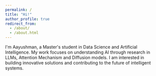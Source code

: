 ```yaml
---
permalink: /
title: "Hi!"
author_profile: true
redirect_from: 
  - /about/
  - /about.html
---
```


I'm Aayushman, a Master's student in Data Science and Artificial Intelligence. My work focuses on understanding AI through research in LLMs, Attention Mechanism and Diffusion models. I am interested in building innovative solutions and contributing to the future of intelligent systems.
<!-- 
## Conway's Game of Life - Pulsar

<canvas id="gameCanvas" width="340" height="340" style="border:1px solid #ccc;"></canvas>

{% raw %}
<script>
document.addEventListener("DOMContentLoaded", function() {
  const canvas = document.getElementById('gameCanvas');
  if (!canvas) return;
  const ctx = canvas.getContext('2d');
  const gridSize = 17, cellSize = 20;
  let grid = [
    [0,0,0,0,0,0,0,0,0,0,0,0,0,0,0,0,0],
    [0,0,0,0,0,0,0,0,0,0,0,0,0,0,0,0,0],
    [0,0,0,0,1,1,1,0,0,0,1,1,1,0,0,0,0],
    [0,0,0,0,0,0,0,0,0,0,0,0,0,0,0,0,0],
    [0,0,1,0,0,0,0,1,0,1,0,0,0,0,1,0,0],
    [0,0,1,0,0,0,0,1,0,1,0,0,0,0,1,0,0],
    [0,0,1,0,0,0,0,1,0,1,0,0,0,0,1,0,0],
    [0,0,0,0,1,1,1,0,0,0,1,1,1,0,0,0,0],
    [0,0,0,0,0,0,0,0,0,0,0,0,0,0,0,0,0],
    [0,0,0,0,1,1,1,0,0,0,1,1,1,0,0,0,0],
    [0,0,1,0,0,0,0,1,0,1,0,0,0,0,1,0,0],
    [0,0,1,0,0,0,0,1,0,1,0,0,0,0,1,0,0],
    [0,0,1,0,0,0,0,1,0,1,0,0,0,0,1,0,0],
    [0,0,0,0,0,0,0,0,0,0,0,0,0,0,0,0,0],
    [0,0,0,0,1,1,1,0,0,0,1,1,1,0,0,0,0],
    [0,0,0,0,0,0,0,0,0,0,0,0,0,0,0,0,0],
    [0,0,0,0,0,0,0,0,0,0,0,0,0,0,0,0,0]
  ];

  function drawGrid() {
    ctx.clearRect(0, 0, canvas.width, canvas.height);
    for (let y = 0; y < gridSize; y++) {
      for (let x = 0; x < gridSize; x++) {
        ctx.fillStyle = grid[y][x] ? '#333' : '#fafafa';
        ctx.fillRect(x * cellSize, y * cellSize, cellSize - 1, cellSize - 1);
      }
    }
  }

  function countNeighbors(y, x) {
    let count = 0;
    for (let dy = -1; dy <= 1; dy++) {
      for (let dx = -1; dx <= 1; dx++) {
        if (dy === 0 && dx === 0) continue;
        let ny = y + dy, nx = x + dx;
        if (ny >= 0 && ny < gridSize && nx >= 0 && nx < gridSize)
          count += grid[ny][nx];
      }
    }
    return count;
  }

  function getNextGeneration() {
    const newGrid = Array.from({length: gridSize}, () => Array(gridSize).fill(0));
    for (let y = 0; y < gridSize; y++) {
      for (let x = 0; x < gridSize; x++) {
        const alive = grid[y][x];
        const n = countNeighbors(y, x);
        if (alive && (n === 2 || n === 3)) newGrid[y][x] = 1;
        else if (!alive && n === 3) newGrid[y][x] = 1;
      }
    }
    return newGrid;
  }

  function loop() {
    grid = getNextGeneration();
    drawGrid();
  }

  drawGrid();
  setInterval(loop, 300);
});
</script>
 -->

